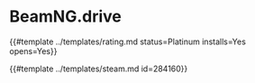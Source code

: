 # BeamNG.drive
<!-- script:Aliases [] -->

{{#template ../templates/rating.md status=Platinum installs=Yes opens=Yes}}

{{#template ../templates/steam.md id=284160}}
